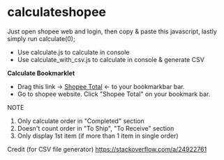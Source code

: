 # calculateshopee

Just open shopee web and login, then copy & paste this javascript, lastly simply run calculate(0);

- Use calculate.js to calculate in console
- Use calculate_with_csv.js to calculate in console & generate CSV

**Calculate Bookmarklet**

- Drag this link -> [Shopee Total](javascript:(function()%7Bjavascript%3A(function()%7B%0A%0Avar%20navbar%20%3D%20document.getElementsByClassName(%22navbar__links%22)%5B0%5D%3B%20%0Avar%20navbarLink%20%3D%20document.createElement(%22li%22)%3B%20%0Anavbar.appendChild(navbarLink)%3B%0AnavbarLink.className%20%3D%20%22navbar__link%22%3B%0A%09%0Avar%20total%20%3D%200%3B%0Avar%20order%20%3D%200%3B%0Afunction%20calculate(next)%7B%0A%09var%20opts%20%3D%20%7B%0A%09%09method%3A%20'GET'%2C%20%20%20%20%20%20%0A%09%09headers%3A%20%7B%7D%0A%09%7D%3B%0A%09fetch('https%3A%2F%2Fshopee.com.my%2Fapi%2Fv4%2Forder%2Fget_order_list%3Flimit%3D5%26list_type%3D3%26offset%3D'%2Bnext%2C%20opts).then(function%20(response)%20%7B%0A%09%09return%20response.json()%3B%0A%09%7D)%0A%09.then(function%20(body)%20%7B%0A%09%09var%20next_offset%20%3D%20body.data.next_offset%3B%0A%09%09if(next_offset%20%3E%3D%200)%7B%0A%09%09%09for%20(let%20%5Bkey%2C%20value%5D%20of%20Object.entries(body.data.details_list))%20%7B%0A%09%09%09%09var%20total_temp%20%3D%20value.info_card.final_total%20%2F%20100000%3B%0A%09%09%09%09total%20%2B%3D%20total_temp%3B%0A%09%09%09%09order%2B%2B%3B%0A%09%20%20%20%20%09%09console.log(order%20%2B%20%22%3A%22%2C%20%22RM%20%22%20%2B%20total_temp%20%2B%20%22%20-%20%22%2C%20value.info_card.order_list_cards%5B0%5D.items%5B0%5D.name)%3B%0A%09%09%09%09navbarLink.innerHTML%3D%22Calculating%3A%20RM%20%22%20%2B%20Math.round(total%20*%20100)%20%2F%20100%3B%0A%0A%09%09%09%7D%0A%09%09%09calculate(next_offset)%3B%0A%09%09%7D%20else%20%7B%0A%09%09%09console.log('Calculation%20completed!')%3B%0A%09%09%09var%20grandTotal%20%3D%20Math.round(total%20*%20100)%20%2F%20100%3B%0A%09%09%09console.log('GRAND%20TOTAL%3A%20RM%20'%20%2B%20grandTotal)%3B%0A%0A%09%09%09navbarLink.innerHTML%3D%22Grand%20Total%3A%20RM%20%22%20%2B%20grandTotal%3B%0A%09%09%7D%0A%09%7D)%3B%0A%7D%0Acalculate(0)%3B%0A%0A%7D)()%3B%7D)()%3B) <- to your bookmarkbar bar.
- Go to shopee website. Click "Shopee Total" on your bookmark bar.

NOTE
1. Only calculate order in "Completed" section
2. Doesn't count order in "To Ship", "To Receive" section
3. Only display 1st item (if more than 1 item in single order)

Credit (for CSV file generator)
https://stackoverflow.com/a/24922761
